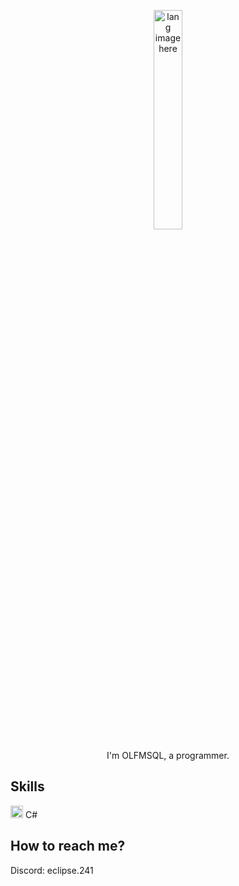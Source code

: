 <p align="center"><img width="30%" src="https://github.com/alansmathew/alansmathew/raw/master/lang.gif" alt="lang image here" /></p>

<p align="center">I'm OLFMSQL, a programmer.</p>

<p align="center">
  </a>
</p>

## Skills
<img width="20" src="https://upload.wikimedia.org/wikipedia/commons/thumb/0/0d/C_Sharp_wordmark.svg/1024px-C_Sharp_wordmark.svg.png" /> C#

## How to reach me?
Discord: eclipse.241
